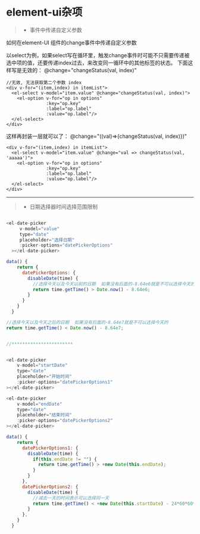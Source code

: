 # element-ui杂项

> + 事件中传递自定义参数

如何在element-UI 组件的change事件中传递自定义参数


以select为例，如果select写在循环里，触发change事件时可能不只需要传递被选中项的值，还要传递index过去，来改变同一循环中的其他标签的状态。
下面这样写是无效的：
@change="changeStatus(val, index)"
````
//无效, 无法获取第二个参数 index
<div v-for="(item,index) in itemList">
  <el-select v-model="item.value" @change="changeStatus(val, index)">
    <el-option v-for="op in options"
               :key="op.key"
               :label="op.label"
               :value="op.label"/>
  </el-select>
</div>
````

这样再封装一层就可以了：
@change="((val)=>{changeStatus(val, index)})"

````
<div v-for="(item,index) in itemList">
  <el-select v-model="item.value" @change="val => changeStatus(val, 'aaaaa')">
    <el-option v-for="op in options" 
               :key="op.key" 
               :label="op.label"
               :value="op.label"/>
  </el-select>
</div>
````

------


> + 日期选择器时间选择范围限制

````javascript

<el-date-picker
     v-model="value"
     type="date"
     placeholder="选择日期"
     :picker-options="datePickerOptions"
  ></el-date-picker>

data() {
    return {
      datePickerOptions: {
        disableDate(time) {
          //选择今天以及今天以前的日期  如果没有后面的-8.64e6就是不可以选择今天的
          return time.getTime() > Date.now() - 8.64e6;
        }
      }
    }
  }

//选择今天以及今天之后的日期  如果没有后面的-8.64e7就是不可以选择今天的 
return time.getTime() < Date.now() - 8.64e7;


//***********************


<el-date-picker
    v-model="startDate"
    type="date"
    placeholder="开始时间"
    :picker-options="datePickerOptions1"
></el-date-picker>

<el-date-picker
    v-model="endDate"
    type="date"
    placeholder="结束时间"
    :picker-options="datePickerOptions2"
></el-date-picker>

data() {
    return {
      datePickerOptions1: {
        disableDate(time) {
          if(this.endDate != "") {
            return time.getTime() > +new Date(this.endDate);
          }
        }
      },
      datePickerOptions2: {
        disableDate(time) {
          //减去一天的时间表示可以选择同一天
          return time.getTime() < +new Date(this.startDate) - 24*60*60*1000;
        }
      },
    }
  }

````

























